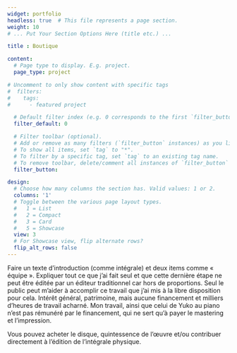 ```yaml
---
widget: portfolio
headless: true  # This file represents a page section.
weight: 10
# ... Put Your Section Options Here (title etc.) ...

title : Boutique

content:
  # Page type to display. E.g. project.
  page_type: project

# Uncomment to only show content with specific tags
#  filters:
#    tags:
#      - featured project

  # Default filter index (e.g. 0 corresponds to the first `filter_button` instance below)
  filter_default: 0

  # Filter toolbar (optional).
  # Add or remove as many filters (`filter_button` instances) as you like.
  # To show all items, set `tag` to "*".
  # To filter by a specific tag, set `tag` to an existing tag name.
  # To remove toolbar, delete/comment all instances of `filter_button` below.
  filter_button:

design:
  # Choose how many columns the section has. Valid values: 1 or 2.
  columns: '1'
  # Toggle between the various page layout types.
  #   1 = List
  #   2 = Compact  
  #   3 = Card
  #   5 = Showcase
  view: 3
  # For Showcase view, flip alternate rows?
  flip_alt_rows: false
---
```


Faire un texte d’introduction (comme intégrale) et deux items comme « équipe ». Expliquer tout ce que j’ai fait seul et que cette dernière étape ne peut être éditée par un éditeur traditionnel car hors de proportions. Seul le public peut m’aider à accomplir ce travail que j’ai mis à la libre disposition pour cela. Intérêt général, patrimoine, mais aucune financement et milliers d’heures de travail acharné. Mon travail, ainsi que celui de Yuko au piano n’est pas rémunéré par le financement, qui ne sert qu’à payer le mastering et l’impression.

Vous pouvez acheter le disque, quintessence de l’œuvre et/ou contribuer directement à l’édition de l’intégrale physique.
